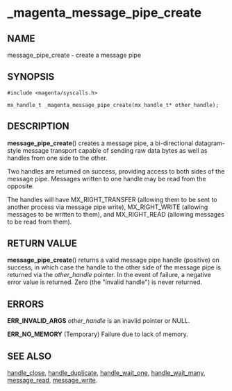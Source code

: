 # _magenta_message_pipe_create

## NAME

message_pipe_create - create a message pipe

## SYNOPSIS

```
#include <magenta/syscalls.h>

mx_handle_t _magenta_message_pipe_create(mx_handle_t* other_handle);

```

## DESCRIPTION

**message_pipe_create**() creates a message pipe, a bi-directional
datagram-style message transport capable of sending raw data bytes
as well as handles from one side to the other.

Two handles are returned on success, providing access to both sides
of the message pipe.  Messages written to one handle may be read
from the opposite.

The handles will have MX_RIGHT_TRANSFER (allowing them to be sent
to another process via message pipe write), MX_RIGHT_WRITE (allowing
messages to be written to them), and MX_RIGHT_READ (allowing messages
to be read from them).

## RETURN VALUE

**message_pipe_create**() returns a valid message pipe handle (positive)
on success, in which case the handle to the other side of the message
pipe is returned via the *other_handle* pointer.  In the event of failure,
a negative error value is returned.  Zero (the "invalid handle") is never
returned.

## ERRORS

**ERR_INVALID_ARGS**  *other_handle* is an inavlid pointer or NULL.

**ERR_NO_MEMORY**  (Temporary) Failure due to lack of memory.

## SEE ALSO

[handle_close](handle_close.md),
[handle_duplicate](handle_duplicate.md),
[handle_wait_one](handle_wait_one),
[handle_wait_many](handle_wait_many.md),
[message_read](message_read.md),
[message_write](message_write.md).

